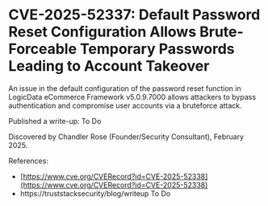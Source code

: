 # CVE-2025-52337: Default Password Reset Configuration Allows Brute-Forceable Temporary Passwords Leading to Account Takeover

An issue in the default configuration of the password reset function in LogicData eCommerce Framework v5.0.9.7000 allows attackers to bypass authentication and compromise user accounts via a bruteforce attack.

Published a write-up: To Do

Discovered by Chandler Rose (Founder/Security Consultant), February 2025.

References:

- [https://www.cve.org/CVERecord?id=CVE-2025-52338](https://www.cve.org/CVERecord?id=CVE-2025-52338)
- https://truststacksecurity/blog/writeup </b>To Do</b>
